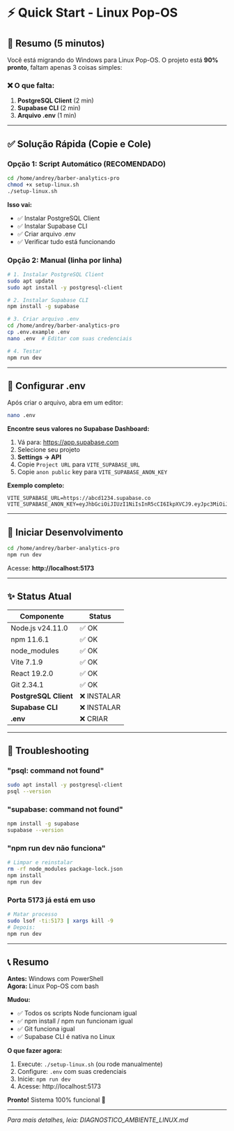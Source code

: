 # ⚡ Quick Start - Linux Pop-OS

## 🎯 Resumo (5 minutos)

Você está migrando do Windows para Linux Pop-OS. O projeto está **90% pronto**, faltam apenas 3 coisas simples:

### ❌ O que falta:

1. **PostgreSQL Client** (2 min)
2. **Supabase CLI** (2 min)
3. **Arquivo .env** (1 min)

---

## ✅ Solução Rápida (Copie e Cole)

### Opção 1: Script Automático (RECOMENDADO)

```bash
cd /home/andrey/barber-analytics-pro
chmod +x setup-linux.sh
./setup-linux.sh
```

**Isso vai:**

- ✅ Instalar PostgreSQL Client
- ✅ Instalar Supabase CLI
- ✅ Criar arquivo .env
- ✅ Verificar tudo está funcionando

### Opção 2: Manual (linha por linha)

```bash
# 1. Instalar PostgreSQL Client
sudo apt update
sudo apt install -y postgresql-client

# 2. Instalar Supabase CLI
npm install -g supabase

# 3. Criar arquivo .env
cd /home/andrey/barber-analytics-pro
cp .env.example .env
nano .env  # Editar com suas credenciais

# 4. Testar
npm run dev
```

---

## 🔑 Configurar .env

Após criar o arquivo, abra em um editor:

```bash
nano .env
```

**Encontre seus valores no Supabase Dashboard:**

1. Vá para: https://app.supabase.com
2. Selecione seu projeto
3. **Settings → API**
4. Copie `Project URL` para `VITE_SUPABASE_URL`
5. Copie `anon public` key para `VITE_SUPABASE_ANON_KEY`

**Exemplo completo:**

```env
VITE_SUPABASE_URL=https://abcd1234.supabase.co
VITE_SUPABASE_ANON_KEY=eyJhbGciOiJIUzI1NiIsInR5cCI6IkpXVCJ9.eyJpc3MiOiJodHRwczovL2Fic...
```

---

## 🚀 Iniciar Desenvolvimento

```bash
cd /home/andrey/barber-analytics-pro
npm run dev
```

Acesse: **http://localhost:5173**

---

## ✨ Status Atual

| Componente            | Status      |
| --------------------- | ----------- |
| Node.js v24.11.0      | ✅ OK       |
| npm 11.6.1            | ✅ OK       |
| node_modules          | ✅ OK       |
| Vite 7.1.9            | ✅ OK       |
| React 19.2.0          | ✅ OK       |
| Git 2.34.1            | ✅ OK       |
| **PostgreSQL Client** | ❌ INSTALAR |
| **Supabase CLI**      | ❌ INSTALAR |
| **.env**              | ❌ CRIAR    |

---

## 🐛 Troubleshooting

### "psql: command not found"

```bash
sudo apt install -y postgresql-client
psql --version
```

### "supabase: command not found"

```bash
npm install -g supabase
supabase --version
```

### "npm run dev não funciona"

```bash
# Limpar e reinstalar
rm -rf node_modules package-lock.json
npm install
npm run dev
```

### Porta 5173 já está em uso

```bash
# Matar processo
sudo lsof -ti:5173 | xargs kill -9
# Depois:
npm run dev
```

---

## 📞 Resumo

**Antes:** Windows com PowerShell  
**Agora:** Linux Pop-OS com bash

**Mudou:**

- ✅ Todos os scripts Node funcionam igual
- ✅ npm install / npm run funcionam igual
- ✅ Git funciona igual
- ✅ Supabase CLI é nativa no Linux

**O que fazer agora:**

1. Execute: `./setup-linux.sh` (ou rode manualmente)
2. Configure: `.env` com suas credenciais
3. Inicie: `npm run dev`
4. Acesse: http://localhost:5173

**Pronto!** Sistema 100% funcional 🎉

---

_Para mais detalhes, leia: DIAGNOSTICO_AMBIENTE_LINUX.md_
